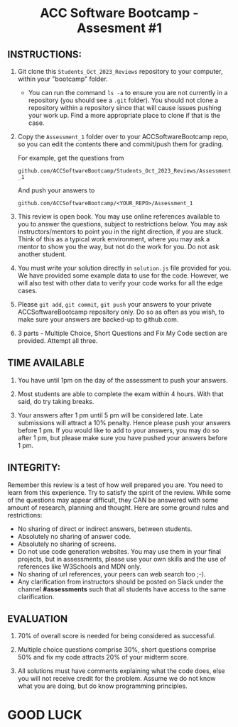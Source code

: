 <center>

# ACC Software Bootcamp - Assesment #1

</center>

## INSTRUCTIONS:

1.  Git clone this `Students_Oct_2023_Reviews` repository to your computer, within your "bootcamp" folder. 
    - You can run the command `ls -a` to ensure you are not currently in a repository (you should see a `.git` folder). You should not clone a repository within a repository since that will cause issues pushing your work up. Find a more appropriate place to clone if that is the case.

2.  Copy the `Assessment_1` folder over to your ACCSoftwareBootcamp repo, so you can edit the contents there and commit/push them for grading.

    For example, get the questions from

    `github.com/ACCSoftwareBootcamp/Students_Oct_2023_Reviews/Assessment_1`

    And push your answers to

    `github.com/ACCSoftwareBootcamp/<YOUR_REPO>/Assessment_1`

3.  This review is open book. You may use online references available to you to answer the questions, subject to restrictions below. You may ask instructors/mentors to point you in the right direction, if you are stuck. Think of this as a typical work environment, where you may ask a mentor to show you the way, but not do the work for you. Do not ask another student.

4. You must write your solution directly in `solution.js` file provided for you. We have provided some example data to use for the code. However, we will also test with other data to verify your code works for all the edge cases.

5.  Please `git add`, `git commit`, `git push` your answers to your private ACCSoftwareBootcamp repository only. Do so as often as you wish, to make sure your answers are backed-up to github.com.

6. 3 parts - Multiple Choice, Short Questions and Fix My Code section are provided. Attempt all three.

## TIME AVAILABLE

1. You have until 1pm on the day of the assessment to push your answers.

2. Most students are able to complete the exam within 4 hours. With that said, do try taking breaks.

3. Your answers after 1 pm until 5 pm will be considered late.  Late submissions will attract a 10% penalty. Hence please push your answers before 1 pm. If you would like to add to your answers, you may do so after 1 pm, but please make sure you have pushed your answers before 1 pm.

## INTEGRITY:

Remember this review is a test of how well prepared you are. You need to learn from this experience. Try to satisfy the spirit of the review. While some of the questions may appear difficult, they CAN be answered with some amount of research, planning and thought. Here are some ground rules and restrictions:

- No sharing of direct or indirect answers, between students.
- Absolutely no sharing of answer code.
- Absolutely no sharing of screens.
- Do not use code generation websites. You may use them in your final projects, but in assessments, please use your own skills and the use of references like W3Schools and MDN only.
- No sharing of url references, your peers can web search too ;-).
- Any clarification from instructors should be posted on Slack under the channel **#assessments** such that all students have access to the same clarification.

## EVALUATION

1. 70% of overall score is needed for being considered as successful.

1. Multiple choice questions comprise 30%, short questions comprise 50% and fix my code attracts 20% of your midterm score.

1. All solutions must have comments explaining what the code does, else you will not receive credit for the problem. Assume we do not know what you are doing, but do know programming principles.

# GOOD LUCK
